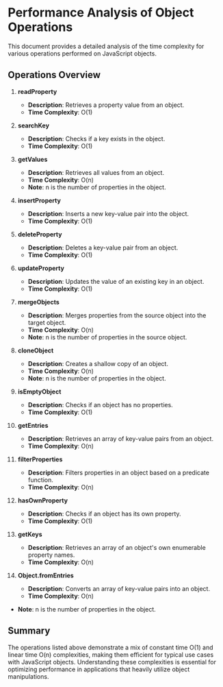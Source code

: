 # Performance Analysis of Object Operations

This document provides a detailed analysis of the time complexity for various operations performed on JavaScript objects.

## Operations Overview

1. **readProperty**
   - **Description**: Retrieves a property value from an object.
   - **Time Complexity**: O(1)

2. **searchKey**
   - **Description**: Checks if a key exists in the object.
   - **Time Complexity**: O(1)

3. **getValues**
   - **Description**: Retrieves all values from an object.
   - **Time Complexity**: O(n)
   - **Note**: n is the number of properties in the object.

4. **insertProperty**
   - **Description**: Inserts a new key-value pair into the object.
   - **Time Complexity**: O(1)

5. **deleteProperty**
   - **Description**: Deletes a key-value pair from an object.
   - **Time Complexity**: O(1)

6. **updateProperty**
   - **Description**: Updates the value of an existing key in an object.
   - **Time Complexity**: O(1)

7. **mergeObjects**
   - **Description**: Merges properties from the source object into the target object.
   - **Time Complexity**: O(n)
   - **Note**: n is the number of properties in the source object.

8. **cloneObject**
   - **Description**: Creates a shallow copy of an object.
   - **Time Complexity**: O(n)
   - **Note**: n is the number of properties in the object.

9. **isEmptyObject**
   - **Description**: Checks if an object has no properties.
   - **Time Complexity**: O(1)

10. **getEntries**
    - **Description**: Retrieves an array of key-value pairs from an object.
    - **Time Complexity**: O(n)

11. **filterProperties**
    - **Description**: Filters properties in an object based on a predicate function.
    - **Time Complexity**: O(n)

12. **hasOwnProperty**
    - **Description**: Checks if an object has its own property.
    - **Time Complexity**: O(1)

13. **getKeys**
    - **Description**: Retrieves an array of an object's own enumerable property names.
    - **Time Complexity**: O(n)

14. **Object.fromEntries**
    - **Description**: Converts an array of key-value pairs into an object.
    - **Time Complexity**: O(n)


- **Note**: n is the number of properties in the object.

## Summary

The operations listed above demonstrate a mix of constant time O(1) and linear time O(n) complexities, making them efficient for typical use cases with JavaScript objects. Understanding these complexities is essential for optimizing performance in applications that heavily utilize object manipulations.

